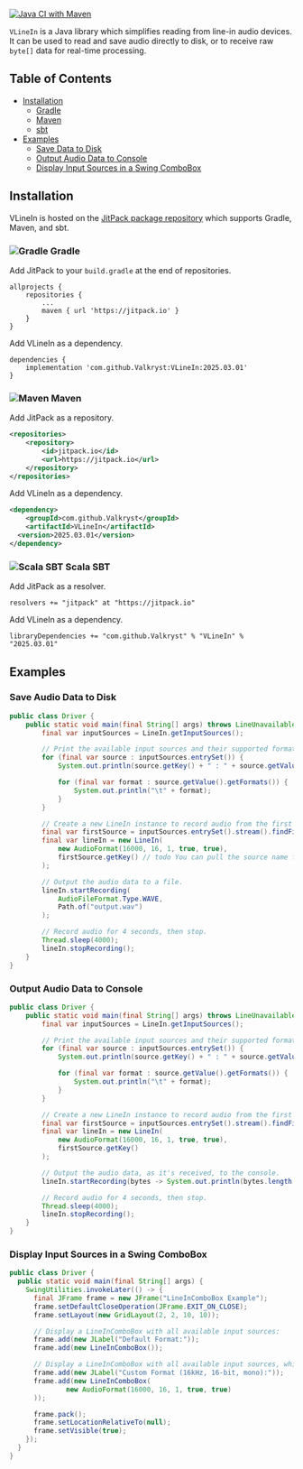 [![Java CI with Maven](https://github.com/Valkryst/VLineIn/actions/workflows/maven.yml/badge.svg)](https://github.com/Valkryst/VLineIn/actions/workflows/maven.yml)

`VLineIn` is a Java library which simplifies reading from line-in audio devices. It can be used to read and save audio
directly to disk, or to receive raw `byte[]` data for real-time processing.

## Table of Contents

* [Installation](#installation)
    * [Gradle](#-gradle)
    * [Maven](#-maven)
    * [sbt](#-scala-sbt)
* [Examples](#examples)
  * [Save Data to Disk](#save-data-to-disk) 
  * [Output Audio Data to Console](#output-audio-data-to-console)
  * [Display Input Sources in a Swing ComboBox](#display-input-sources-in-a-swing-combobox)

## Installation

VLineIn is hosted on the [JitPack package repository](https://jitpack.io/#Valkryst/VLineIn) which supports Gradle,
Maven, and sbt.

### ![Gradle](https://i.imgur.com/qtc6bXq.png?1) Gradle

Add JitPack to your `build.gradle` at the end of repositories.

```
allprojects {
	repositories {
		...
		maven { url 'https://jitpack.io' }
	}
}
```

Add VLineIn as a dependency.

```
dependencies {
	implementation 'com.github.Valkryst:VLineIn:2025.03.01'
}
```

### ![Maven](https://i.imgur.com/2TZzobp.png?1) Maven

Add JitPack as a repository.

``` xml
<repositories>
    <repository>
        <id>jitpack.io</id>
        <url>https://jitpack.io</url>
    </repository>
</repositories>
```
Add VLineIn as a dependency.

```xml
<dependency>
    <groupId>com.github.Valkryst</groupId>
    <artifactId>VLineIn</artifactId>
  <version>2025.03.01</version>
</dependency>
```

### ![Scala SBT](https://i.imgur.com/Nqv3mVd.png?1) Scala SBT

Add JitPack as a resolver.

```
resolvers += "jitpack" at "https://jitpack.io"
```

Add VLineIn as a dependency.

```
libraryDependencies += "com.github.Valkryst" % "VLineIn" % "2025.03.01"
```

## Examples

### Save Audio Data to Disk

```java
public class Driver {
    public static void main(final String[] args) throws LineUnavailableException, InterruptedException {
        final var inputSources = LineIn.getInputSources();

        // Print the available input sources and their supported formats.
        for (final var source : inputSources.entrySet()) {
            System.out.println(source.getKey() + " : " + source.getValue());

            for (final var format : source.getValue().getFormats()) {
                System.out.println("\t" + format);
            }
        }

        // Create a new LineIn instance to record audio from the first input source.
        final var firstSource = inputSources.entrySet().stream().findFirst().orElseThrow();
        final var lineIn = new LineIn(
            new AudioFormat(16000, 16, 1, true, true),
            firstSource.getKey() // todo You can pull the source name from the output list and use it here.
        );

        // Output the audio data to a file.
        lineIn.startRecording(
            AudioFileFormat.Type.WAVE,
            Path.of("output.wav")
        );

        // Record audio for 4 seconds, then stop.
        Thread.sleep(4000);
        lineIn.stopRecording();
    }
}
```

### Output Audio Data to Console

```java
public class Driver {
    public static void main(final String[] args) throws LineUnavailableException, InterruptedException {
        final var inputSources = LineIn.getInputSources();

        // Print the available input sources and their supported formats.
        for (final var source : inputSources.entrySet()) {
            System.out.println(source.getKey() + " : " + source.getValue());

            for (final var format : source.getValue().getFormats()) {
                System.out.println("\t" + format);
            }
        }

        // Create a new LineIn instance to record audio from the first input source.
        final var firstSource = inputSources.entrySet().stream().findFirst().orElseThrow();
        final var lineIn = new LineIn(
            new AudioFormat(16000, 16, 1, true, true),
            firstSource.getKey()
        );

        // Output the audio data, as it's received, to the console.
        lineIn.startRecording(bytes -> System.out.println(bytes.length + "\t" + Arrays.toString(bytes)));

        // Record audio for 4 seconds, then stop.
        Thread.sleep(4000);
        lineIn.stopRecording();
    }
}
```

### Display Input Sources in a Swing ComboBox

```java
public class Driver {
  public static void main(final String[] args) {
    SwingUtilities.invokeLater(() -> {
      final JFrame frame = new JFrame("LineInComboBox Example");
      frame.setDefaultCloseOperation(JFrame.EXIT_ON_CLOSE);
      frame.setLayout(new GridLayout(2, 2, 10, 10));

      // Display a LineInComboBox with all available input sources:
      frame.add(new JLabel("Default Format:"));
      frame.add(new LineInComboBox());

      // Display a LineInComboBox with all available input sources, which support the custom audio format:
      frame.add(new JLabel("Custom Format (16kHz, 16-bit, mono):"));
      frame.add(new LineInComboBox(
              new AudioFormat(16000, 16, 1, true, true)
      ));

      frame.pack();
      frame.setLocationRelativeTo(null);
      frame.setVisible(true);
    });
  }
}
```